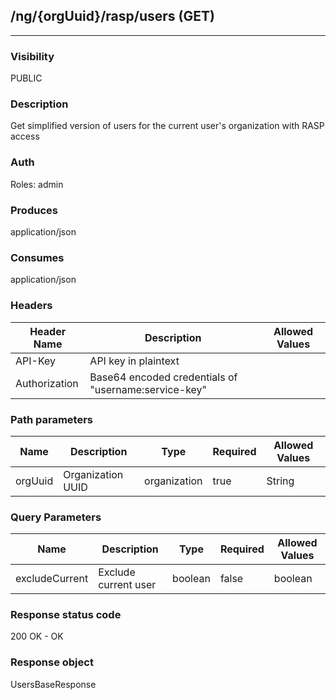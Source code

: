 ## /ng/{orgUuid}/rasp/users (GET)
---
### Visibility
PUBLIC
### Description
Get simplified version of users for the current user&#x27;s organization with RASP access
### Auth
Roles: admin
### Produces
application/json
### Consumes
application/json
### Headers
| Header Name | Description | Allowed Values |
| ----------- | ----------- | ----------- |
| API-Key | API key in plaintext |  |
| Authorization | Base64 encoded credentials of &quot;username:service-key&quot; |  |
### Path parameters
| Name | Description | Type | Required | Allowed Values |
| ----------- | ----------- | ----------- | ----------- | ----------- |
| orgUuid | Organization UUID | organization | true | String |
### Query Parameters
| Name | Description | Type | Required | Allowed Values |
| ----------- | ----------- | ----------- | ----------- | ----------- |
| excludeCurrent | Exclude current user | boolean | false | boolean |
### Response status code
200 OK - OK
### Response object
UsersBaseResponse
